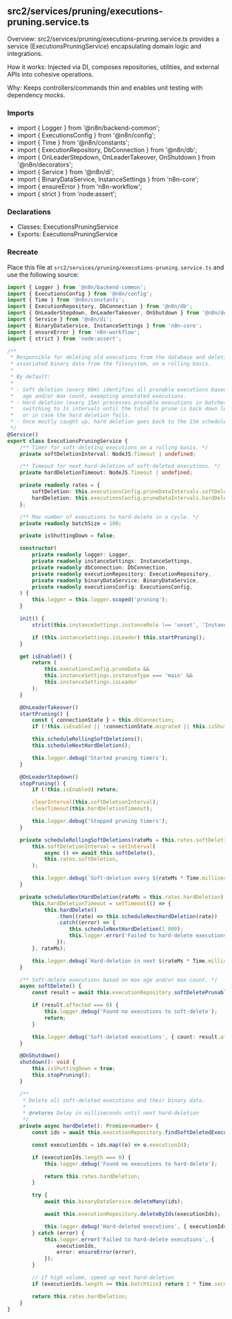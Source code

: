## src2/services/pruning/executions-pruning.service.ts

Overview: src2/services/pruning/executions-pruning.service.ts provides a service (ExecutionsPruningService) encapsulating domain logic and integrations.

How it works: Injected via DI, composes repositories, utilities, and external APIs into cohesive operations.

Why: Keeps controllers/commands thin and enables unit testing with dependency mocks.

### Imports

- import { Logger } from '@n8n/backend-common';
- import { ExecutionsConfig } from '@n8n/config';
- import { Time } from '@n8n/constants';
- import { ExecutionRepository, DbConnection } from '@n8n/db';
- import { OnLeaderStepdown, OnLeaderTakeover, OnShutdown } from '@n8n/decorators';
- import { Service } from '@n8n/di';
- import { BinaryDataService, InstanceSettings } from 'n8n-core';
- import { ensureError } from 'n8n-workflow';
- import { strict } from 'node:assert';

### Declarations

- Classes: ExecutionsPruningService
- Exports: ExecutionsPruningService

### Recreate

Place this file at `src2/services/pruning/executions-pruning.service.ts` and use the following source:

```ts
import { Logger } from '@n8n/backend-common';
import { ExecutionsConfig } from '@n8n/config';
import { Time } from '@n8n/constants';
import { ExecutionRepository, DbConnection } from '@n8n/db';
import { OnLeaderStepdown, OnLeaderTakeover, OnShutdown } from '@n8n/decorators';
import { Service } from '@n8n/di';
import { BinaryDataService, InstanceSettings } from 'n8n-core';
import { ensureError } from 'n8n-workflow';
import { strict } from 'node:assert';

/**
 * Responsible for deleting old executions from the database and deleting their
 * associated binary data from the filesystem, on a rolling basis.
 *
 * By default:
 *
 * - Soft deletion (every 60m) identifies all prunable executions based on max
 *   age and/or max count, exempting annotated executions.
 * - Hard deletion (every 15m) processes prunable executions in batches of 100,
 *   switching to 1s intervals until the total to prune is back down low enough,
 *   or in case the hard deletion fails.
 * - Once mostly caught up, hard deletion goes back to the 15m schedule.
 */
@Service()
export class ExecutionsPruningService {
	/** Timer for soft-deleting executions on a rolling basis. */
	private softDeletionInterval: NodeJS.Timeout | undefined;

	/** Timeout for next hard-deletion of soft-deleted executions. */
	private hardDeletionTimeout: NodeJS.Timeout | undefined;

	private readonly rates = {
		softDeletion: this.executionsConfig.pruneDataIntervals.softDelete * Time.minutes.toMilliseconds,
		hardDeletion: this.executionsConfig.pruneDataIntervals.hardDelete * Time.minutes.toMilliseconds,
	};

	/** Max number of executions to hard-delete in a cycle. */
	private readonly batchSize = 100;

	private isShuttingDown = false;

	constructor(
		private readonly logger: Logger,
		private readonly instanceSettings: InstanceSettings,
		private readonly dbConnection: DbConnection,
		private readonly executionRepository: ExecutionRepository,
		private readonly binaryDataService: BinaryDataService,
		private readonly executionsConfig: ExecutionsConfig,
	) {
		this.logger = this.logger.scoped('pruning');
	}

	init() {
		strict(this.instanceSettings.instanceRole !== 'unset', 'Instance role is not set');

		if (this.instanceSettings.isLeader) this.startPruning();
	}

	get isEnabled() {
		return (
			this.executionsConfig.pruneData &&
			this.instanceSettings.instanceType === 'main' &&
			this.instanceSettings.isLeader
		);
	}

	@OnLeaderTakeover()
	startPruning() {
		const { connectionState } = this.dbConnection;
		if (!this.isEnabled || !connectionState.migrated || this.isShuttingDown) return;

		this.scheduleRollingSoftDeletions();
		this.scheduleNextHardDeletion();

		this.logger.debug('Started pruning timers');
	}

	@OnLeaderStepdown()
	stopPruning() {
		if (!this.isEnabled) return;

		clearInterval(this.softDeletionInterval);
		clearTimeout(this.hardDeletionTimeout);

		this.logger.debug('Stopped pruning timers');
	}

	private scheduleRollingSoftDeletions(rateMs = this.rates.softDeletion) {
		this.softDeletionInterval = setInterval(
			async () => await this.softDelete(),
			this.rates.softDeletion,
		);

		this.logger.debug(`Soft-deletion every ${rateMs * Time.milliseconds.toMinutes} minutes`);
	}

	private scheduleNextHardDeletion(rateMs = this.rates.hardDeletion) {
		this.hardDeletionTimeout = setTimeout(() => {
			this.hardDelete()
				.then((rate) => this.scheduleNextHardDeletion(rate))
				.catch((error) => {
					this.scheduleNextHardDeletion(1_000);
					this.logger.error('Failed to hard-delete executions', { error: ensureError(error) });
				});
		}, rateMs);

		this.logger.debug(`Hard-deletion in next ${rateMs * Time.milliseconds.toMinutes} minutes`);
	}

	/** Soft-delete executions based on max age and/or max count. */
	async softDelete() {
		const result = await this.executionRepository.softDeletePrunableExecutions();

		if (result.affected === 0) {
			this.logger.debug('Found no executions to soft-delete');
			return;
		}

		this.logger.debug('Soft-deleted executions', { count: result.affected });
	}

	@OnShutdown()
	shutdown(): void {
		this.isShuttingDown = true;
		this.stopPruning();
	}

	/**
	 * Delete all soft-deleted executions and their binary data.
	 *
	 * @returns Delay in milliseconds until next hard-deletion
	 */
	private async hardDelete(): Promise<number> {
		const ids = await this.executionRepository.findSoftDeletedExecutions();

		const executionIds = ids.map((o) => o.executionId);

		if (executionIds.length === 0) {
			this.logger.debug('Found no executions to hard-delete');

			return this.rates.hardDeletion;
		}

		try {
			await this.binaryDataService.deleteMany(ids);

			await this.executionRepository.deleteByIds(executionIds);

			this.logger.debug('Hard-deleted executions', { executionIds });
		} catch (error) {
			this.logger.error('Failed to hard-delete executions', {
				executionIds,
				error: ensureError(error),
			});
		}

		// if high volume, speed up next hard-deletion
		if (executionIds.length >= this.batchSize) return 1 * Time.seconds.toMilliseconds;

		return this.rates.hardDeletion;
	}
}

```
